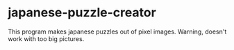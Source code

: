# japanese-puzzle-creator
This program makes japanese puzzles out of pixel images. Warning, doesn't work with too big pictures.
